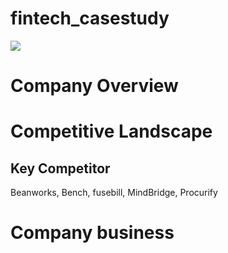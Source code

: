 # fintech_casestudy
![](https://user-images.githubusercontent.com/93271652/140618348-4dc049ed-04dc-4949-a489-ef4edac6cf65.png)
# Company Overview


# Competitive Landscape
## Key Competitor
Beanworks, Bench, fusebill, MindBridge, Procurify

# Company business
